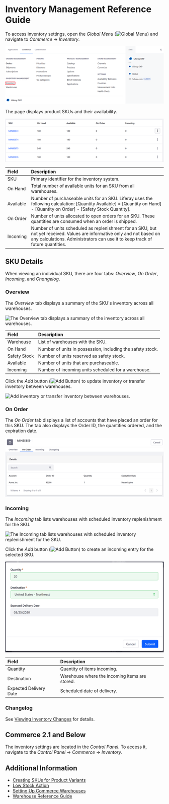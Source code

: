 # Inventory Management Reference Guide

To access inventory settings, open the *Global Menu* (![Global Menu](../images/icon-applications-menu.png)) and navigate to *Commerce* &rarr; *Inventory*.

![Navigate to the inventory settings from the Global Menu.](./inventory-management-reference-guide/images/01.png)

The page displays product SKUs and their availability.

![This page tracks all catalog SKUs and displays their availability.](./inventory-management-reference-guide/images/02.png)

| Field     | Description                                                                                                                                                                                               |
| :-------- | :-------------------------------------------------------------------------------------------------------------------------------------------------------------------------------------------------------- |
| SKU       | Primary identifier for the inventory system.                                                                                                                                                              |
| On Hand   | Total number of available units for an SKU from all warehouses.                                                                                                                                           |
| Available | Number of purchaseable units for an SKU. Liferay uses the following calculation: [Quantity Available] = [Quantity on Hand] - [Quantity on Order] - [Safety Stock Quantity].                               |
| On Order  | Number of units allocated to open orders for an SKU. These quantities are consumed when an order is shipped.                                                                                              |
| Incoming  | Number of units scheduled as replenishment for an SKU, but not yet received. Values are informative only and not based on any calculations. Administrators can use it to keep track of future quantities. |

## SKU Details

When viewing an individual SKU, there are four tabs: *Overview*, *On Order*, *Incoming*, and *Changelog*.

### Overview

The *Overview* tab displays a summary of the SKU's inventory across all warehouses.

![The Overview tab displays a summary of the inventory across all warehouses.](./inventory-management-reference-guide/images/03.png)

| Field        | Description                                                |
| :----------- | :--------------------------------------------------------- |
| Warehouse    | List of warehouses with the SKU.                           |
| On Hand      | Number of units in possession, including the safety stock. |
| Safety Stock | Number of units reserved as safety stock.                  |
| Available    | Number of units that are purchaseable.                     |
| Incoming     | Number of incoming units scheduled for a warehouse.        |

Click the *Add* button (![Add Button](../images/icon-add.png)) to update inventory or transfer inventory between warehouses.

![Add inventory or transfer inventory between warehouses.](./inventory-management-reference-guide/images/04.png)

### On Order

The *On Order* tab displays a list of accounts that have placed an order for this SKU. The tab also displays the Order ID, the quantities ordered, and the expiration date.

![The On Order tab lists the accounts that have placed an order for the selected SKU.](./inventory-management-reference-guide/images/05.png)

### Incoming

The *Incoming* tab lists warehouses with scheduled inventory replenishment for the SKU.

![The Incoming tab lists warehouses with scheduled inventory replenishment for the SKU.](./inventory-management-reference-guide/images/06.png)

Click the *Add* button (![Add Button](../images/icon-add.png)) to create an incoming entry for the selected SKU.

![Add a quantity for a particular warehouse.](./inventory-management-reference-guide/images/07.png)

| Field                  | Description                                        |
| :--------------------- | :------------------------------------------------- |
| Quantity               | Quantity of items incoming.                    |
| Destination            | Warehouse where the incoming items are stored. |
| Expected Delivery Date | Scheduled date of delivery.                    |

### Changelog

See [Viewing Inventory Changes](./using-the-inventory-management-system.md#viewing-inventory-changes) for details.

## Commerce 2.1 and Below

The inventory settings are located in the *Control Panel*. To access it, navigate to the *Control Panel* &rarr; *Commerce* &rarr; *Inventory*.

## Additional Information

* [Creating SKUs for Product Variants](../product-management/creating-and-managing-products/products/creating-skus-for-product-variants.md)
* [Low Stock Action](./low-stock-action.md)
* [Setting Up Commerce Warehouses](./setting-up-warehouses.md)
* [Warehouse Reference Guide](./warehouse-reference-guide.md)
